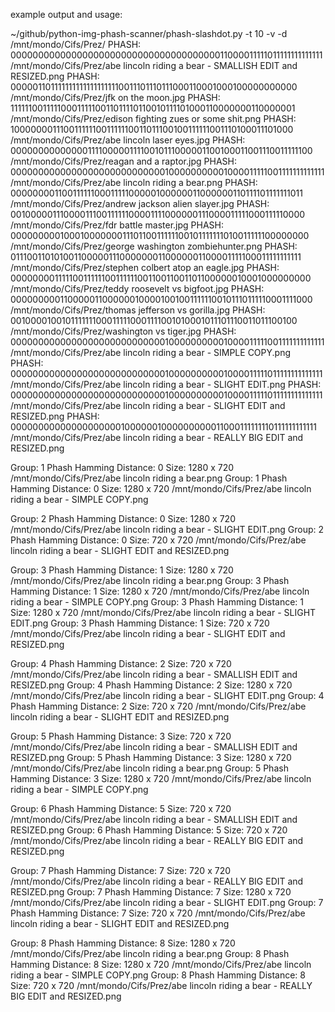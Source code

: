 example output and usage:

~/github/python-img-phash-scanner/phash-slashdot.py -t 10 -v -d /mnt/mondo/Cifs/Prez/
PHASH: 0000000000000000000000000000000000000011000011111011111111111111 /mnt/mondo/Cifs/Prez/abe lincoln riding a bear - SMALLISH EDIT and RESIZED.png
PHASH: 0000011011111111111111111110011101110111000110001000100000000000 /mnt/mondo/Cifs/Prez/jfk on the moon.jpg
PHASH: 1111110011111000111110011011110110010111101000110000000110000001 /mnt/mondo/Cifs/Prez/edison fighting zues or some shit.png
PHASH: 1000000011100111111001111110011011100100111111001110100011101000 /mnt/mondo/Cifs/Prez/abe lincoln laser eyes.jpg
PHASH: 0000000000000011110000011110010111000001100100011001110011111100 /mnt/mondo/Cifs/Prez/reagan and a raptor.jpg
PHASH: 0000000000000000000000000000100000000001000011111001111111111111 /mnt/mondo/Cifs/Prez/abe lincoln riding a bear.png
PHASH: 0000000011001111110001111100000100000011000000110111101111111011 /mnt/mondo/Cifs/Prez/andrew jackson alien slayer.jpg
PHASH: 0010000011100001110011111100001111000000111000011111000111110000 /mnt/mondo/Cifs/Prez/fdr battle master.jpg
PHASH: 0000000001000100000001110110011111100101111111010011111100000000 /mnt/mondo/Cifs/Prez/george washington zombiehunter.png
PHASH: 0111001101010011000001110000000110000001100001111100011111111111 /mnt/mondo/Cifs/Prez/stephen colbert atop an eagle.jpg
PHASH: 0000000011111001111110011111100110011001101100000010001000000000 /mnt/mondo/Cifs/Prez/teddy roosevelt vs bigfoot.jpg
PHASH: 0000000001100000110000001000010010011111100101110111110001111000 /mnt/mondo/Cifs/Prez/thomas jefferson vs gorilla.jpg
PHASH: 0010000100101111111000111110001111001010001011101110011011100100 /mnt/mondo/Cifs/Prez/washington vs tiger.jpg
PHASH: 0000000000000000000000000000100000000001000011111001111111111111 /mnt/mondo/Cifs/Prez/abe lincoln riding a bear - SIMPLE COPY.png
PHASH: 0000000000000000000000000000100000000001000011111011111111111111 /mnt/mondo/Cifs/Prez/abe lincoln riding a bear - SLIGHT EDIT.png
PHASH: 0000000000000000000000000000100000000001000011111011111111111111 /mnt/mondo/Cifs/Prez/abe lincoln riding a bear - SLIGHT EDIT and RESIZED.png
PHASH: 0000000000000000000010000001000000000011000111111110111111111111 /mnt/mondo/Cifs/Prez/abe lincoln riding a bear - REALLY BIG EDIT and RESIZED.png

Group:  1       Phash Hamming Distance:  0      Size: 1280 x  720       /mnt/mondo/Cifs/Prez/abe lincoln riding a bear.png
Group:  1       Phash Hamming Distance:  0      Size: 1280 x  720       /mnt/mondo/Cifs/Prez/abe lincoln riding a bear - SIMPLE COPY.png

Group:  2       Phash Hamming Distance:  0      Size: 1280 x  720       /mnt/mondo/Cifs/Prez/abe lincoln riding a bear - SLIGHT EDIT.png
Group:  2       Phash Hamming Distance:  0      Size:  720 x  720       /mnt/mondo/Cifs/Prez/abe lincoln riding a bear - SLIGHT EDIT and RESIZED.png

Group:  3       Phash Hamming Distance:  1      Size: 1280 x  720       /mnt/mondo/Cifs/Prez/abe lincoln riding a bear.png
Group:  3       Phash Hamming Distance:  1      Size: 1280 x  720       /mnt/mondo/Cifs/Prez/abe lincoln riding a bear - SIMPLE COPY.png
Group:  3       Phash Hamming Distance:  1      Size: 1280 x  720       /mnt/mondo/Cifs/Prez/abe lincoln riding a bear - SLIGHT EDIT.png
Group:  3       Phash Hamming Distance:  1      Size:  720 x  720       /mnt/mondo/Cifs/Prez/abe lincoln riding a bear - SLIGHT EDIT and RESIZED.png

Group:  4       Phash Hamming Distance:  2      Size:  720 x  720       /mnt/mondo/Cifs/Prez/abe lincoln riding a bear - SMALLISH EDIT and RESIZED.png
Group:  4       Phash Hamming Distance:  2      Size: 1280 x  720       /mnt/mondo/Cifs/Prez/abe lincoln riding a bear - SLIGHT EDIT.png
Group:  4       Phash Hamming Distance:  2      Size:  720 x  720       /mnt/mondo/Cifs/Prez/abe lincoln riding a bear - SLIGHT EDIT and RESIZED.png

Group:  5       Phash Hamming Distance:  3      Size:  720 x  720       /mnt/mondo/Cifs/Prez/abe lincoln riding a bear - SMALLISH EDIT and RESIZED.png
Group:  5       Phash Hamming Distance:  3      Size: 1280 x  720       /mnt/mondo/Cifs/Prez/abe lincoln riding a bear.png
Group:  5       Phash Hamming Distance:  3      Size: 1280 x  720       /mnt/mondo/Cifs/Prez/abe lincoln riding a bear - SIMPLE COPY.png

Group:  6       Phash Hamming Distance:  5      Size:  720 x  720       /mnt/mondo/Cifs/Prez/abe lincoln riding a bear - SMALLISH EDIT and RESIZED.png
Group:  6       Phash Hamming Distance:  5      Size:  720 x  720       /mnt/mondo/Cifs/Prez/abe lincoln riding a bear - REALLY BIG EDIT and RESIZED.png

Group:  7       Phash Hamming Distance:  7      Size:  720 x  720       /mnt/mondo/Cifs/Prez/abe lincoln riding a bear - REALLY BIG EDIT and RESIZED.png
Group:  7       Phash Hamming Distance:  7      Size: 1280 x  720       /mnt/mondo/Cifs/Prez/abe lincoln riding a bear - SLIGHT EDIT.png
Group:  7       Phash Hamming Distance:  7      Size:  720 x  720       /mnt/mondo/Cifs/Prez/abe lincoln riding a bear - SLIGHT EDIT and RESIZED.png

Group:  8       Phash Hamming Distance:  8      Size: 1280 x  720       /mnt/mondo/Cifs/Prez/abe lincoln riding a bear.png
Group:  8       Phash Hamming Distance:  8      Size: 1280 x  720       /mnt/mondo/Cifs/Prez/abe lincoln riding a bear - SIMPLE COPY.png
Group:  8       Phash Hamming Distance:  8      Size:  720 x  720       /mnt/mondo/Cifs/Prez/abe lincoln riding a bear - REALLY BIG EDIT and RESIZED.png

